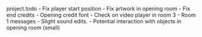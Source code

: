 project.todo
	- Fix player start position
	- Fix artwork in opening room
	- Fix end credits
	- Opening credit font
	- Check on video player in room 3
	- Room 1 messages
	- Slight sound edits. 
	- Potential interaction with objects in opening room (small)